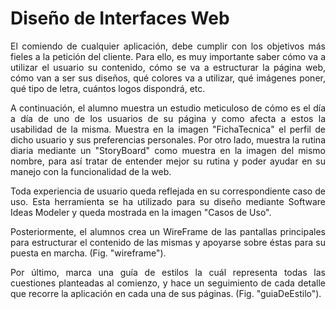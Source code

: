 # Diseño de Interfaces Web #

<div style="text-align: justify"> El comiendo de cualquier aplicación, debe cumplir con los objetivos más fieles a la petición del cliente. Para ello, es muy importante saber cómo va a utilizar el usuario su contenido, cómo se va a estructurar la página web, cómo van a ser sus diseños, qué colores va a utilizar, qué imágenes poner, qué tipo de letra, cuántos logos dispondrá, etc. 

A continuación, el alumno muestra un estudio meticuloso de cómo es el día a día de uno de los usuarios de su página y como afecta a estos la usabilidad de la misma. Muestra en la imagen "FichaTecnica" el perfil de dicho usuario y sus preferencias personales. Por otro lado, muestra la rutina diaria mediante un "StoryBoard" como muestra en la imagen del mismo nombre, para así tratar de entender mejor su rutina y poder ayudar en su manejo con la funcionalidad de la web.

Toda experiencia de usuario queda reflejada en su correspondiente caso de uso. Esta herramienta se ha utilizado para su diseño mediante Software Ideas Modeler y queda mostrada en la imagen "Casos de Uso".

Posteriormente, el alumnos crea un WireFrame de las pantallas principales para estructurar el contenido de las mismas y apoyarse sobre éstas para su puesta en marcha. (Fig. "wireframe").

Por último, marca una guía de estilos la cuál representa todas las cuestiones planteadas al comienzo, y hace un seguimiento de cada detalle que recorre la aplicación en cada una de sus páginas. (Fig. "guiaDeEstilo").

